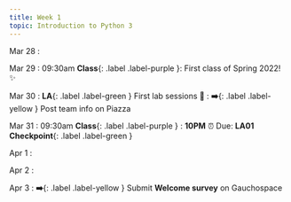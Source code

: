 ```yaml
---
title: Week 1
topic: Introduction to Python 3
---
```

Mar 28
: [](#)

Mar 29
: 09:30am **Class**{: .label .label-purple }: First class of Spring 2022! ✨

Mar 30
: **LA**{: .label .label-green } First lab sessions 🎊
: **➡️**{: .label .label-yellow } Post team info on Piazza

Mar 31
: 09:30am **Class**{: .label .label-purple }
   : **10PM** ⏰  Due: **LA01 Checkpoint**{: .label .label-green }

Apr 1
: [](#)

Apr 2
: [](#)

Apr 3
: **➡️**{: .label .label-yellow } Submit **Welcome survey** on Gauchospace

